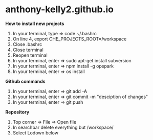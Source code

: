 # anthony-kelly2.github.io

**How to install new projects**
1. In your terminal, type => code ~/.bashrc
2. On line 4, export CHE_PROJECTS_ROOT=/workspace
3. Close .bashrc
4. Close terminal
5. Reopen terminal
6. In your terminal, enter => sudo apt-get install subversion
7. In your terminal, enter => npm install -g opspark
8. In your terminal, enter => os install

**Github commands**
1. In your terminal, enter => git add -A
2. In your terminal, enter => git commit -m "desciption of changes"
3. In your terminal, enter => git push




**Repository**
1. Top corner => File => Open file
2. In searchbar delete everything but /workspace/
3. Select Lodown below





